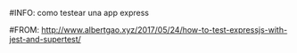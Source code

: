 #INFO: como testear una app express

#FROM: http://www.albertgao.xyz/2017/05/24/how-to-test-expressjs-with-jest-and-supertest/


